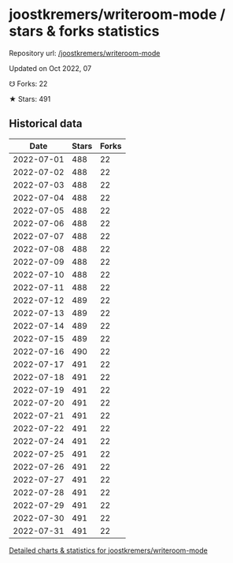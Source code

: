 # joostkremers/writeroom-mode / stars & forks statistics

Repository url: [/joostkremers/writeroom-mode](https://github.com/joostkremers/writeroom-mode)

Updated on Oct 2022, 07

☋ Forks: 22

★ Stars: 491

## Historical data
| Date | Stars | Forks |
|------|-------|-------|
| 2022-07-01 | 488 | 22 | 
| 2022-07-02 | 488 | 22 | 
| 2022-07-03 | 488 | 22 | 
| 2022-07-04 | 488 | 22 | 
| 2022-07-05 | 488 | 22 | 
| 2022-07-06 | 488 | 22 | 
| 2022-07-07 | 488 | 22 | 
| 2022-07-08 | 488 | 22 | 
| 2022-07-09 | 488 | 22 | 
| 2022-07-10 | 488 | 22 | 
| 2022-07-11 | 488 | 22 | 
| 2022-07-12 | 489 | 22 | 
| 2022-07-13 | 489 | 22 | 
| 2022-07-14 | 489 | 22 | 
| 2022-07-15 | 489 | 22 | 
| 2022-07-16 | 490 | 22 | 
| 2022-07-17 | 491 | 22 | 
| 2022-07-18 | 491 | 22 | 
| 2022-07-19 | 491 | 22 | 
| 2022-07-20 | 491 | 22 | 
| 2022-07-21 | 491 | 22 | 
| 2022-07-22 | 491 | 22 | 
| 2022-07-24 | 491 | 22 | 
| 2022-07-25 | 491 | 22 | 
| 2022-07-26 | 491 | 22 | 
| 2022-07-27 | 491 | 22 | 
| 2022-07-28 | 491 | 22 | 
| 2022-07-29 | 491 | 22 | 
| 2022-07-30 | 491 | 22 | 
| 2022-07-31 | 491 | 22 | 


[Detailed charts & statistics for joostkremers/writeroom-mode](https://reviewgithub.com/rep/joostkremers/writeroom-mode)

